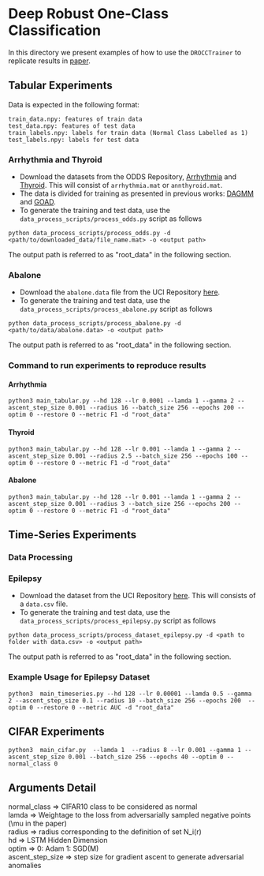 # Deep Robust One-Class Classification 
In this directory we present examples of how to use the `DROCCTrainer` to replicate results in [paper](https://proceedings.icml.cc/book/4293.pdf).


## Tabular Experiments
Data is expected in the following format:
```
train_data.npy: features of train data
test_data.npy: features of test data
train_labels.npy: labels for train data (Normal Class Labelled as 1)
test_labels.npy: labels for test data
```

### Arrhythmia and Thyroid
* Download the datasets from the ODDS Repository, [Arrhythmia](http://odds.cs.stonybrook.edu/arrhythmia-dataset/) and [Thyroid](http://odds.cs.stonybrook.edu/annthyroid-dataset/). This will consist of `arrhythmia.mat` or `annthyroid.mat`.
* The data is divided for training as presented in previous works: [DAGMM](https://openreview.net/forum?id=BJJLHbb0-) and [GOAD](https://openreview.net/forum?id=H1lK_lBtvS).
* To generate the training and test data, use the `data_process_scripts/process_odds.py` script as follows 
```
python data_process_scripts/process_odds.py -d <path/to/downloaded_data/file_name.mat> -o <output path>
```
The output path is referred to as "root_data" in the following section.

### Abalone
* Download the `abalone.data` file from the UCI Repository [here](http://archive.ics.uci.edu/ml/datasets/Abalone).
* To generate the training and test data, use the `data_process_scripts/process_abalone.py` script as follows 
```
python data_process_scripts/process_abalone.py -d <path/to/data/abalone.data> -o <output path>
```
The output path is referred to as "root_data" in the following section.

### Command to run experiments to reproduce results
#### Arrhythmia
```
python3 main_tabular.py --hd 128 --lr 0.0001 --lamda 1 --gamma 2 --ascent_step_size 0.001 --radius 16 --batch_size 256 --epochs 200 --optim 0 --restore 0 --metric F1 -d "root_data"
```

#### Thyroid
```
python3 main_tabular.py --hd 128 --lr 0.001 --lamda 1 --gamma 2 --ascent_step_size 0.001 --radius 2.5 --batch_size 256 --epochs 100 --optim 0 --restore 0 --metric F1 -d "root_data"
```

#### Abalone 
```
python3 main_tabular.py --hd 128 --lr 0.001 --lamda 1 --gamma 2 --ascent_step_size 0.001 --radius 3 --batch_size 256 --epochs 200 --optim 0 --restore 0 --metric F1 -d "root_data"
```


## Time-Series Experiments

### Data Processing
### Epilepsy
* Download the dataset from the UCI Repository [here](https://archive.ics.uci.edu/ml/datasets/Epileptic+Seizure+Recognition). This will consists of a `data.csv` file. 
* To generate the training and test data, use the `data_process_scripts/process_epilepsy.py` script as follows

```
python data_process_scripts/process_dataset_epilepsy.py -d <path to folder with data.csv> -o <output path>
```
The output path is referred to as "root_data" in the following section.


### Example Usage for Epilepsy Dataset
```
python3  main_timeseries.py --hd 128 --lr 0.00001 --lamda 0.5 --gamma 2 --ascent_step_size 0.1 --radius 10 --batch_size 256 --epochs 200  --optim 0 --restore 0 --metric AUC -d "root_data"
```

## CIFAR Experiments
```
python3  main_cifar.py  --lamda 1  --radius 8 --lr 0.001 --gamma 1 --ascent_step_size 0.001 --batch_size 256 --epochs 40 --optim 0 --normal_class 0
```


## Arguments Detail
normal_class => CIFAR10 class to be considered as normal  
lamda => Weightage to the loss from adversarially sampled negative points (\mu in the paper)  
radius => radius corresponding to the definition of set N_i(r)  
hd => LSTM Hidden Dimension  
optim => 0: Adam   1: SGD(M)  
ascent_step_size => step size for gradient ascent to generate adversarial anomalies

